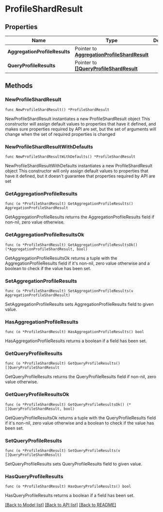 # ProfileShardResult

## Properties

Name | Type | Description | Notes
------------ | ------------- | ------------- | -------------
**AggregationProfileResults** | Pointer to [**AggregationProfileShardResult**](AggregationProfileShardResult.md) |  | [optional] 
**QueryProfileResults** | Pointer to [**[]QueryProfileShardResult**](QueryProfileShardResult.md) |  | [optional] 

## Methods

### NewProfileShardResult

`func NewProfileShardResult() *ProfileShardResult`

NewProfileShardResult instantiates a new ProfileShardResult object
This constructor will assign default values to properties that have it defined,
and makes sure properties required by API are set, but the set of arguments
will change when the set of required properties is changed

### NewProfileShardResultWithDefaults

`func NewProfileShardResultWithDefaults() *ProfileShardResult`

NewProfileShardResultWithDefaults instantiates a new ProfileShardResult object
This constructor will only assign default values to properties that have it defined,
but it doesn't guarantee that properties required by API are set

### GetAggregationProfileResults

`func (o *ProfileShardResult) GetAggregationProfileResults() AggregationProfileShardResult`

GetAggregationProfileResults returns the AggregationProfileResults field if non-nil, zero value otherwise.

### GetAggregationProfileResultsOk

`func (o *ProfileShardResult) GetAggregationProfileResultsOk() (*AggregationProfileShardResult, bool)`

GetAggregationProfileResultsOk returns a tuple with the AggregationProfileResults field if it's non-nil, zero value otherwise
and a boolean to check if the value has been set.

### SetAggregationProfileResults

`func (o *ProfileShardResult) SetAggregationProfileResults(v AggregationProfileShardResult)`

SetAggregationProfileResults sets AggregationProfileResults field to given value.

### HasAggregationProfileResults

`func (o *ProfileShardResult) HasAggregationProfileResults() bool`

HasAggregationProfileResults returns a boolean if a field has been set.

### GetQueryProfileResults

`func (o *ProfileShardResult) GetQueryProfileResults() []QueryProfileShardResult`

GetQueryProfileResults returns the QueryProfileResults field if non-nil, zero value otherwise.

### GetQueryProfileResultsOk

`func (o *ProfileShardResult) GetQueryProfileResultsOk() (*[]QueryProfileShardResult, bool)`

GetQueryProfileResultsOk returns a tuple with the QueryProfileResults field if it's non-nil, zero value otherwise
and a boolean to check if the value has been set.

### SetQueryProfileResults

`func (o *ProfileShardResult) SetQueryProfileResults(v []QueryProfileShardResult)`

SetQueryProfileResults sets QueryProfileResults field to given value.

### HasQueryProfileResults

`func (o *ProfileShardResult) HasQueryProfileResults() bool`

HasQueryProfileResults returns a boolean if a field has been set.


[[Back to Model list]](../README.md#documentation-for-models) [[Back to API list]](../README.md#documentation-for-api-endpoints) [[Back to README]](../README.md)


